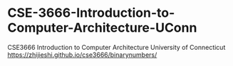 # CSE-3666-Introduction-to-Computer-Architecture-UConn
CSE3666 Introduction to Computer Architecture University of Connecticut	
https://zhijieshi.github.io/cse3666/binarynumbers/
